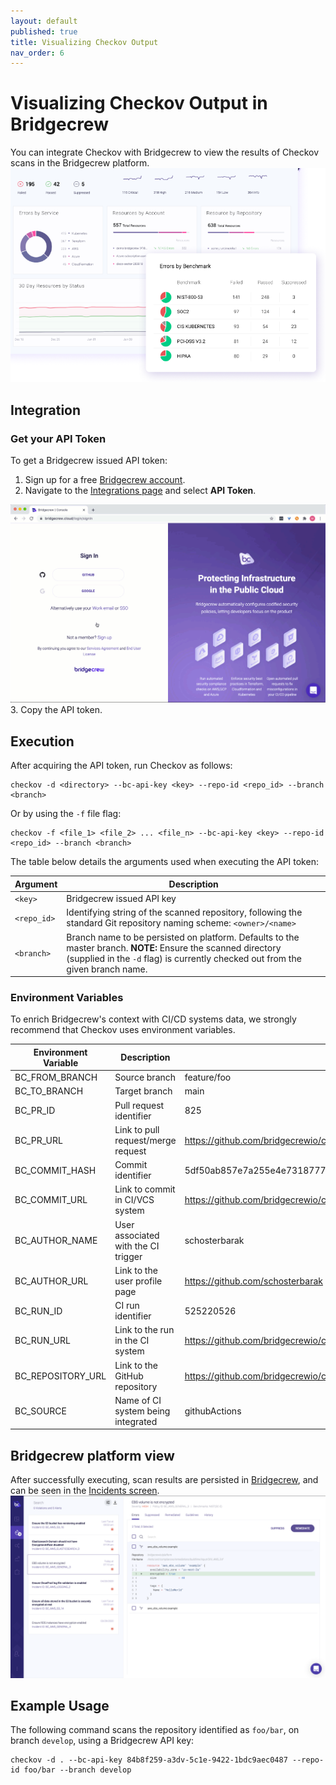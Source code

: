```yaml
---
layout: default
published: true
title: Visualizing Checkov Output
nav_order: 6
---
```


# Visualizing Checkov Output in Bridgecrew

You can integrate Checkov with Bridgecrew to view the results of Checkov scans in the Bridgecrew platform.
![Bridgecrew Dashboard](bridgecrew-dashboard.png)

## Integration

### Get your API Token

To get a Bridgecrew issued API token:

1. Sign up for a free [Bridgecrew account](https://www.bridgecrew.cloud/).
2. Navigate to the [Integrations page](https://www.bridgecrew.cloud/integrations) and select **API Token**.

![API Token](api-token.gif)
3. Copy the API token.

## Execution

After acquiring the API token, run Checkov as follows:

```shell
checkov -d <directory> --bc-api-key <key> --repo-id <repo_id> --branch <branch>
```

Or by using the `-f` file flag:

```shell
checkov -f <file_1> <file_2> ... <file_n> --bc-api-key <key> --repo-id <repo_id> --branch <branch>
```

The table below details the arguments used when executing the API token:

| Argument | Description |
| -------- | ----------- |
| `<key>` | Bridgecrew issued API key |
| `<repo_id>` | Identifying string of the scanned repository, following the standard Git repository naming scheme: `<owner>/<name>` |
| `<branch>` | Branch name to be persisted on platform. Defaults to the master branch. **NOTE:** Ensure the scanned directory (supplied in the `-d` flag) is currently checked out from the given branch name. |

### Environment Variables

To enrich Bridgecrew's context with CI/CD systems data, we strongly recommend that Checkov uses environment variables.

| Environment Variable | Description | Example |
| -------- | ----------- | ----------- |
| BC_FROM_BRANCH | Source branch | feature/foo |
| BC_TO_BRANCH | Target branch | main |
| BC_PR_ID | Pull request identifier | 825 |
| BC_PR_URL | Link to pull request/merge request | https://github.com/bridgecrewio/checkov/pull/825 |
| BC_COMMIT_HASH | Commit identifier | 5df50ab857e7a255e4e731877748b539915ad489 |
| BC_COMMIT_URL | Link to commit in CI/VCS system | https://github.com/bridgecrewio/checkov/commit/5df50ab857e7a255e4e731877748b539915ad489 |
| BC_AUTHOR_NAME | User associated with the CI trigger | schosterbarak |
| BC_AUTHOR_URL | Link to the user profile page | https://github.com/schosterbarak |
| BC_RUN_ID | CI run identifier | 525220526 |
| BC_RUN_URL | Link to the run in the CI system | https://github.com/bridgecrewio/checkov/actions/runs/525220526 |
| BC_REPOSITORY_URL | Link to the GitHub repository | https://github.com/bridgecrewio/checkov/ |
| BC_SOURCE | Name of CI system being integrated | githubActions |

## Bridgecrew platform view

After successfully executing, scan results are persisted in [Bridgecrew](https://www.bridgecrew.cloud), and can be seen in the [Incidents screen](https://www.bridgecrew.cloud/incidents).
![Bridgecrew Incidents screen](bridgecrew-incidents.png)

## Example Usage

The following command scans the repository identified as `foo/bar`, on branch `develop`, using a Bridgecrew API key:

```shell
checkov -d . --bc-api-key 84b8f259-a3dv-5c1e-9422-1bdc9aec0487 --repo-id foo/bar --branch develop
```

